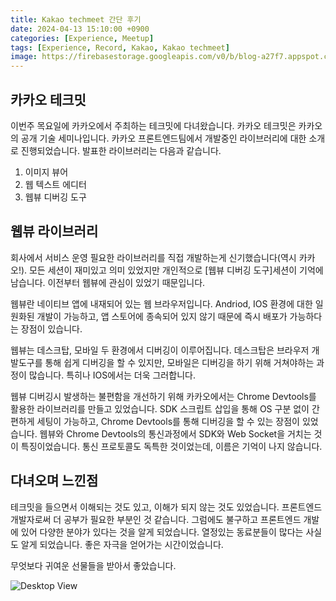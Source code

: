 ```yaml
---
title: Kakao techmeet 간단 후기
date: 2024-04-13 15:10:00 +0900
categories: [Experience, Meetup]
tags: [Experience, Record, Kakao, Kakao techmeet]
image: https://firebasestorage.googleapis.com/v0/b/blog-a27f7.appspot.com/o/images%2Fposts%2Fkakao-techmeet%2Fimage_1.png?alt=media&token=62d22ba7-05a7-4634-b1c1-978c39b57980
---
```


## 카카오 테크밋

이번주 목요일에 카카오에서 주최하는 테크밋에 다녀왔습니다. 카카오 테크밋은 카카오의 공개 기술 세미나입니다. 카카오 프론트엔드팀에서 개발중인 라이브러리에 대한 소개로 진행되었습니다. 발표한 라이브러리는 다음과 같습니다.

1. 이미지 뷰어
2. 웹 텍스트 에디터
3. 웹뷰 디버깅 도구

## 웹뷰 라이브러리

회사에서 서비스 운영 필요한 라이브러리를 직접 개발하는게 신기했습니다(역시 카카오!). 모든 세션이 재미있고 의미 있었지만 개인적으로 [웹뷰 디버깅 도구]세션이 기억에 남습니다. 이전부터 웹뷰에 관심이 있었기 때문입니다.
<br />

웹뷰란 네이티브 앱에 내재되어 있는 웹 브라우저입니다. Andriod, IOS 환경에 대한 일원화된 개발이 가능하고, 앱 스토어에 종속되어 있지 않기 때문에 즉시 배포가 가능하다는 장점이 있습니다.
<br />

웹뷰는 데스크탑, 모바일 두 환경에서 디버깅이 이루어집니다. 데스크탑은 브라우저 개발도구를 통해 쉽게 디버깅을 할 수 있지만, 모바일은 디버깅을 하기 위해 거쳐야하는 과정이 많습니다. 특히나 IOS에서는 더욱 그러합니다.
<br />

웹뷰 디버깅시 발생하는 불편함을 개선하기 위해 카카오에서는 Chrome Devtools를 활용한 라이브러리를 만들고 있었습니다. SDK 스크립트 삽입을 통해 OS 구분 없이 간편하게 세팅이 가능하고, Chrome Devtools를 통해 디버깅을 할 수 있는 장점이 있었습니다. 웹뷰와 Chrome Devtools의 통신과정에서 SDK와 Web Socket을 거치는 것이 특징이었습니다. 통신 프로토콜도 독특한 것이었는데, 이름은 기억이 나지 않습니다.

## 다녀오며 느낀점

테크밋을 들으면서 이해되는 것도 있고, 이해가 되지 않는 것도 있었습니다. 프론트엔드 개발자로써 더 공부가 필요한 부분인 것 같습니다. 그럼에도 불구하고 프론트엔드 개발에 있어 다양한 분야가 있다는 것을 알게 되었습니다. 열정있는 동료분들이 많다는 사실도 알게 되었습니다. 좋은 자극을 얻어가는 시간이었습니다.

무엇보다 귀여운 선물들을 받아서 좋았습니다.

![Desktop View](https://firebasestorage.googleapis.com/v0/b/blog-a27f7.appspot.com/o/images%2Fposts%2Fkakao-techmeet%2Fimage_2.jpg?alt=media&token=741549f4-9dcf-422f-a1cd-73532b220b15)
